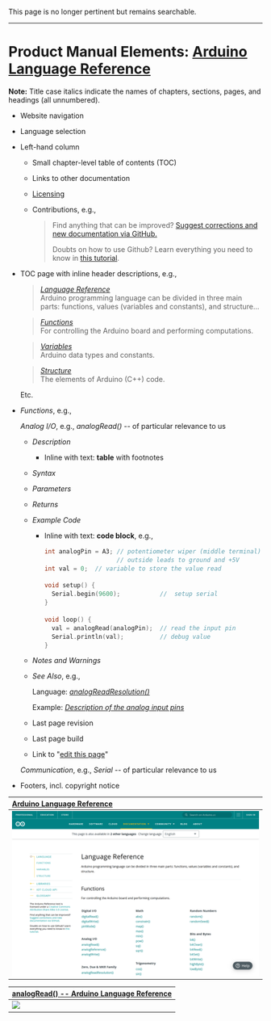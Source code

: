 This page is no longer pertinent but remains searchable.

----

# Product Manual Elements: [Arduino Language Reference](https://www.arduino.cc/reference/en/)

**Note:** Title case italics indicate the names of chapters, sections, pages, and headings (all unnumbered).

 -  Website navigation
 -  Language selection
 -  Left-hand column
    
     -  Small chapter-level table of contents (TOC)
     -  Links to other documentation
     -  [Licensing](https://creativecommons.org/licenses/)
     -  Contributions, e.g.,
        
         >  Find anything that can be improved? [Suggest corrections and new documentation via GitHub.](https://github.com/arduino/reference-en)
         >  
         >  Doubts on how to use Github? Learn everything you need to know in [this tutorial](https://create.arduino.cc/projecthub/Arduino_Genuino/contribute-to-the-arduino-reference-af7c37). 
    
 -  TOC page with inline header descriptions, e.g.,
    
     >  [*Language Reference*](https://www.arduino.cc/reference/en/) \
     >  Arduino programming language can be divided in three main parts: functions, values (variables and constants), and structure...
    
     >  [*Functions*](https://www.arduino.cc/reference/en/#functions) \
     >  For controlling the Arduino board and performing computations.
    
     >  [*Variables*](https://www.arduino.cc/reference/en/#variables) \
     >  Arduino data types and constants.
    
     >  [*Structure*](https://www.arduino.cc/reference/en/#structure) \
     >  The elements of Arduino (C++) code.
    
    Etc.
    
 -  *Functions*, e.g.,
    
    *Analog I/O*, e.g., *analogRead()* -- of particular relevance to us

     -  *Description*
        
         -  Inline with text: **table** with footnotes
        
     -  *Syntax*
     -  *Parameters*
     -  *Returns*
     -  *Example Code*
        
         -  Inline with text: **code block**, e.g.,
            
            ``` C++
            int analogPin = A3; // potentiometer wiper (middle terminal) connected to analog pin 3
                                // outside leads to ground and +5V
            int val = 0;  // variable to store the value read

            void setup() {
              Serial.begin(9600);           //  setup serial
            }

            void loop() {
              val = analogRead(analogPin);  // read the input pin
              Serial.println(val);          // debug value
            }
            ```
            
     -  *Notes and Warnings*
     -  *See Also*, e.g.,
        
        Language: [*analogReadResolution()*](https://www.arduino.cc/reference/en/language/functions/zero-due-mkr-family/analogreadresolution/)

        Example: [*Description of the analog input pins*](https://www.arduino.cc/en/Tutorial/Foundations/AnalogInputPins)
        
     -  Last page revision
     -  Last page build
     -  Link to "[edit this page](https://github.com/arduino/reference-en/edit/master/Language/Functions/Analog%20IO/analogRead.adoc)"
    
    *Communication*, e.g., *Serial* -- of particular relevance to us
    
 -  Footers, incl. copyright notice

| [Arduino Language Reference](https://www.arduino.cc/reference/en/) |
|:--|
| ![](https://raw.githubusercontent.com/keeganmjgreen/3D-Printed-Sensors-Development-Platform/main/img/Arduino%20Language%20Reference%20(Webpage).png) |

| [analogRead() -- Arduino Language Reference](https://www.arduino.cc/reference/en/language/functions/analog-io/analogread/) |
|:--|
| ![](https://raw.githubusercontent.com/keeganmjgreen/3D-Printed-Sensors-Development-Platform/main/img/analogRead()%20%E2%80%93%20Arduino%20Language%20Reference%20(Webpage).png) |
